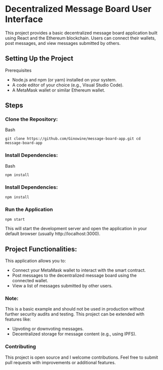 # Decentralized Message Board User Interface

This project provides a basic decentralized message board application built using React and the Ethereum blockchain. Users can connect their wallets, post messages, and view messages submitted by others.

## Setting Up the Project

Prerequisites

- Node.js and npm (or yarn) installed on your system.
- A code editor of your choice (e.g., Visual Studio Code).
- A MetaMask wallet or similar Ethereum wallet.

## Steps

### Clone the Repository:

Bash

`git clone https://github.com/Ginowine/message-board-app.git
cd message-board-app`

### Install Dependencies:

Bash

`npm install`

### Install Dependencies:

`npm install`

### Run the Application

`npm start`

This will start the development server and open the application in your default browser (usually http://localhost:3000).

## Project Functionalities:

This application allows you to:

- Connect your MetaMask wallet to interact with the smart contract.
- Post messages to the decentralized message board using the connected wallet.
- View a list of messages submitted by other users.

### Note:

This is a basic example and should not be used in production without further security audits and testing.
This project can be extended with features like:

- Upvoting or downvoting messages.
- Decentralized storage for message content (e.g., using IPFS).

### Contributing
This project is open source and I welcome contributions. Feel free to submit pull requests with improvements or additional features.
